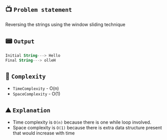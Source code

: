 ## 📺 `Problem statement`
Reversing the strings using the window sliding technique  

## 📟 `Output`
```kotlin
Initial String---> Hello
Final String---> olleH
```

## 🧭 `Complexity`
* `TimeComplexity` - O(n)
* `SpaceComplexity` - O(1)

## ⛰️ `Explanation`
* Time complexity is `O(n)` because there is one while loop involved.
* Space complexity is `O(1)` because there is extra data structure present that would increase with time
